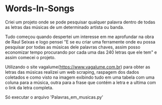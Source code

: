 # Words-In-Songs

Criei um projeto onde se pode pesquisar qualquer palavra dentro de todas as letras das músicas de um determinado artista ou banda.

Tudo começou quando despertei um interesse em me aprofundar na obra de Raul Seixas e logo pensei "E se eu criar uma ferramente onde eu possa pesquisar por todas as músicas dele palavras chaves, assim posso economizar tempo procurando por cada uma das 240 letras que ele tem" e assim comecei o projeto.

Utilizando o site vagalume(https://www.vagalume.com.br) para obter as letras das músicas realizei um web scraping, raspagem dos dados coletados e como visto na imagem exibindo tudo em uma tabela com uma coluna para a música, outra para a frase que contém a letra e a ultima com o link da letra completa.

Só executar o arquivo 'Palavras_em_musicas.py'
